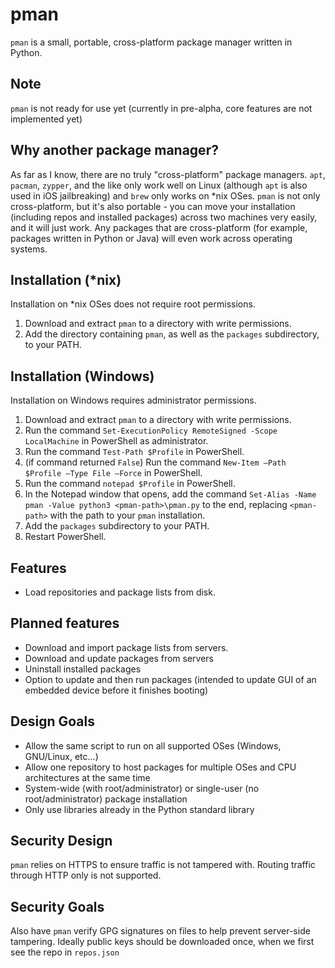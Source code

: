 # pman
`pman` is a small, portable, cross-platform package manager written in Python.

## Note
`pman` is not ready for use yet (currently in pre-alpha, core features are not implemented yet)

## Why another package manager?
As far as I know, there are no truly "cross-platform" package managers. `apt`, `pacman`, `zypper`, and the like only work well on Linux (although `apt` is also used in iOS jailbreaking) and `brew` only works on *nix OSes. `pman` is not only cross-platform, but it's also portable - you can move your installation (including repos and installed packages) across two machines very easily, and it will just work. Any packages that are cross-platform (for example, packages written in Python or Java) will even work across operating systems.

## Installation (*nix)
Installation on *nix OSes does not require root permissions.
1. Download and extract `pman` to a directory with write permissions.
2. Add the directory containing `pman`, as well as the `packages` subdirectory, to your PATH.

## Installation (Windows)
Installation on Windows requires administrator permissions.
1. Download and extract `pman` to a directory with write permissions.
2. Run the command `Set-ExecutionPolicy RemoteSigned -Scope LocalMachine` in PowerShell as administrator.
3. Run the command `Test-Path $Profile` in PowerShell.
4. (if command returned `False`) Run the command `New-Item –Path $Profile –Type File –Force` in PowerShell.
5. Run the command `notepad $Profile` in PowerShell.
6. In the Notepad window that opens, add the command `Set-Alias -Name pman -Value python3 <pman-path>\pman.py` to the end, replacing `<pman-path>` with the path to your `pman` installation.
7. Add the `packages` subdirectory to your PATH.
8. Restart PowerShell.

## Features
- Load repositories and package lists from disk.

## Planned features
- Download and import package lists from servers.
- Download and update packages from servers
- Uninstall installed packages
- Option to update and then run packages (intended to update GUI of an embedded device before it finishes booting)

## Design Goals 
- Allow the same script to run on all supported OSes (Windows, GNU/Linux, etc...)
- Allow one repository to host packages for multiple OSes and CPU architectures at the same time
- System-wide (with root/administrator) or single-user (no root/administrator) package installation
- Only use libraries already in the Python standard library

## Security Design
`pman` relies on HTTPS to ensure traffic is not tampered with. Routing traffic through HTTP only is not supported.

## Security Goals
Also have `pman` verify GPG signatures on files to help prevent server-side tampering. Ideally public keys should be downloaded once, when we first see the repo in `repos.json`